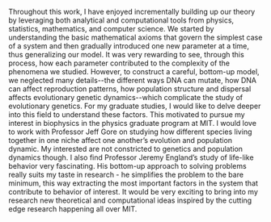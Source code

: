 
Throughout this work, I have enjoyed incrementally building up our theory by leveraging both analytical and computational tools from physics, statistics, mathematics, and computer science. We started by understanding the basic mathematical axioms that govern the simplest case of a system and then gradually introduced one new parameter at a time, thus generalizing our model. It was very rewarding to see, through this process, how each parameter contributed to the complexity of the phenomena we studied. However, to construct a careful, bottom-up model, we neglected many details--the different ways DNA can mutate, how DNA can affect reproduction patterns, how population structure and dispersal affects evolutionary genetic dynamics--which complicate the study of evolutionary genetics. For my graduate studies, I would like to delve deeper into this field to understand these factors. This motivated to pursue my interest in biophysics in the physics graduate program at MIT. I would love to work with Professor Jeff Gore on studying  how different species living together in one niche affect one another’s evolution and population dynamic. My interested are not constricted to genetics and population dynamics though. I also find Professor Jeremy England’s study of life-like behavior very fascinating. His bottom-up approach to solving problems really suits my taste in research - he simplifies the problem to the bare minimum, this way extracting the most important factors in the system that contribute to behavior of interest. It would be very exciting to bring into my research new theoretical and computational ideas inspired by the cutting edge research happening all over MIT.
